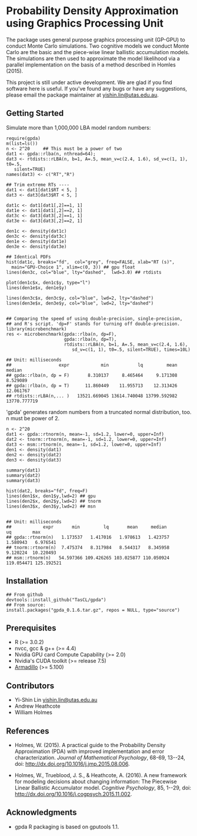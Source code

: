# Probability Density Approximation using Graphics Processing Unit 

The package uses general purpose graphics processing unit (GP-GPU) 
to conduct Monte Carlo simulations. Two cognitive models we conduct Monte
Carlo are the basic and the piece-wise linear ballistic accumulation models. 
The simulations are then used to approximate the model likelihood via a 
parallel implementation on the basis of a method described in Homles (2015). 

This project is still under active development. We are glad if you find 
software here is useful.  If you've found any bugs or have any suggestions, 
please email the package maintainer at <yishin.lin@utas.edu.au>. 


## Getting Started

Simulate more than 1,000,000 LBA model random numbers:

```
require(gpda)
m(list=ls())
n <- 2^20     ## This must be a power of two
dat1 <- gpda::rlba(n, nthread=64);  
dat3 <- rtdists::rLBA(n, b=1, A=.5, mean_v=c(2.4, 1.6), sd_v=c(1, 1), t0=.5, 
   silent=TRUE)
names(dat3) <- c("RT","R")

## Trim extreme RTs ----
dat1 <- dat1[dat1$RT < 5, ]
dat3 <- dat3[dat3$RT < 5, ]

dat1c <- dat1[dat1[,2]==1, 1]
dat1e <- dat1[dat1[,2]==2, 1]
dat3c <- dat3[dat3[,2]==1, 1]
dat3e <- dat3[dat3[,2]==2, 1]

den1c <- density(dat1c)
den3c <- density(dat3c)
den1e <- density(dat1e)
den3e <- density(dat3e)

## Identical PDFs
hist(dat1c, breaks="fd",  col="grey", freq=FALSE, xlab="RT (s)", 
  main="GPU-Choice 1", xlim=c(0, 3)) ## gpu float
lines(den3c, col="blue", lty="dashed",  lwd=3.0) ## rtdists

plot(den1c$x, den1c$y, type="l")
lines(den1e$x, den1e$y)

lines(den3c$x, den3c$y, col="blue", lwd=2, lty="dashed")
lines(den3e$x, den3e$y, col="blue", lwd=2, lty="dashed")


## Comparing the speed of using double-precision, single-precision, 
## and R's script. 'dp=F' stands for turning off double-precision. 
library(microbenchmark)
res <- microbenchmark(gpda::rlba(n, dp=F),
                      gpda::rlba(n, dp=T),
                      rtdists::rLBA(n, b=1, A=.5, mean_v=c(2.4, 1.6), 
                         sd_v=c(1, 1), t0=.5, silent=TRUE), times=10L)

## Unit: milliseconds
##                  expr            min           lq         mean       median    
## gpda::rlba(n, dp = F)       8.310137     8.465464     9.171308     8.529089     
## gpda::rlba(n, dp = T)      11.860449    11.955713    12.313426    12.061767    
## rtdists::rLBA(n,... )   13521.669045 13614.740048 13799.592982 13770.777719 

```

'gpda' generates random numbers from a truncated normal distribution, too. n 
must be power of 2.


```
n <- 2^20
dat1 <- gpda::rtnorm(n, mean=-1, sd=1.2, lower=0, upper=Inf)
dat2 <- tnorm::rtnorm(n, mean=-1, sd=1.2, lower=0, upper=Inf)
dat3 <- msm::rtnorm(n, mean=-1, sd=1.2, lower=0, upper=Inf)
den1 <- density(dat1)
den2 <- density(dat2)
den3 <- density(dat3)

summary(dat1)
summary(dat2)
summary(dat3)

hist(dat2, breaks="fd", freq=F)
lines(den1$x, den1$y,lwd=2) ## gpu
lines(den2$x, den2$y,lwd=2) ## tnorm
lines(den3$x, den3$y,lwd=2) ## msn


## Unit: milliseconds
##            expr       min         lq       mean     median         uq        max
## gpda::rtnorm(n)   1.173537   1.417016   1.978613   1.423757   1.580943   6.976541
## tnorm::rtnorm(n)  7.475374   8.317984   8.544317   8.345958   9.120224  10.220493
## msm::rtnorm(n)   54.597366 109.426265 103.025877 110.050924 119.054471 125.192521

```

## Installation 

```
## From github
devtools::install_github("TasCL/gpda")
## From source: 
install.packages("gpda_0.1.6.tar.gz", repos = NULL, type="source")
```

## Prerequisites
 - R (>= 3.0.2)
 - nvcc, gcc & g++ (>= 4.4)
 - Nvidia GPU card Compute Capability (>= 2.0)
 - Nvidia's CUDA toolkit (>= release 7.5)
 - [Armadillo](http://arma.sourceforge.net/download.html) (>= 5.100)
  
## Contributors

- Yi-Shin Lin <yishin.lin@utas.edu.au> 
- Andrew Heathcote 
- William Holmes 

## References
* Holmes, W. (2015). A practical guide to the Probability Density
Approximation (PDA) with improved implementation and error characterization.
_Journal of Mathematical Psychology_, 68-69, 13--24,
doi: http://dx.doi.org/10.1016/j.jmp.2015.08.006.

* Holmes, W., Trueblood, J. S., & Heathcote, A. (2016). A new framework for 
modeling decisions about changing information: The Piecewise Linear Ballistic 
Accumulator model. _Cognitive Psychology_, 85, 1--29, 
doi: http://dx.doi.org/10.1016/j.cogpsych.2015.11.002.

## Acknowledgments
* gpda R packaging is based on gputools 1.1.
